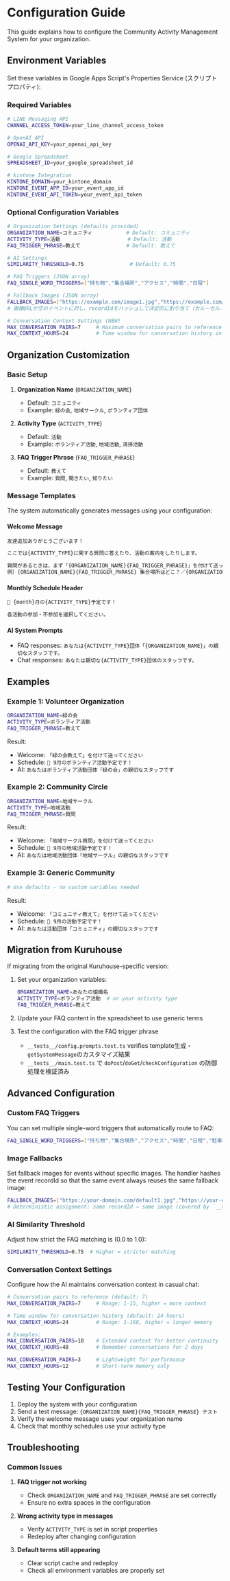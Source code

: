# Configuration Guide

This guide explains how to configure the Community Activity Management System for your organization.

## Environment Variables

Set these variables in Google Apps Script's Properties Service (スクリプトプロパティ):

### Required Variables

```bash
# LINE Messaging API
CHANNEL_ACCESS_TOKEN=your_line_channel_access_token

# OpenAI API
OPENAI_API_KEY=your_openai_api_key

# Google Spreadsheet
SPREADSHEET_ID=your_google_spreadsheet_id

# kintone Integration
KINTONE_DOMAIN=your_kintone_domain
KINTONE_EVENT_APP_ID=your_event_app_id
KINTONE_EVENT_API_TOKEN=your_event_api_token
```

### Optional Configuration Variables

```bash
# Organization Settings (defaults provided)
ORGANIZATION_NAME=コミュニティ           # Default: コミュニティ
ACTIVITY_TYPE=活動                      # Default: 活動
FAQ_TRIGGER_PHRASE=教えて               # Default: 教えて

# AI Settings
SIMILARITY_THRESHOLD=0.75               # Default: 0.75

# FAQ Triggers (JSON array)
FAQ_SINGLE_WORD_TRIGGERS=["持ち物","集合場所","アクセス","時間","日程"]

# Fallback Images (JSON array)
FALLBACK_IMAGES=["https://example.com/image1.jpg","https://example.com/image2.jpg"]
# 画像URLが空のイベントに対し、recordIdをハッシュして決定的に割り当て（カルーセル／リマインダーで常に同じ画像が選択されます）

# Conversation Context Settings (NEW)
MAX_CONVERSATION_PAIRS=7     # Maximum conversation pairs to reference (default: 7)
MAX_CONTEXT_HOURS=24         # Time window for conversation history in hours (default: 24)
```

## Organization Customization

### Basic Setup

1. **Organization Name** (`ORGANIZATION_NAME`)
   - Default: `コミュニティ`
   - Example: `緑の会`, `地域サークル`, `ボランティア団体`

2. **Activity Type** (`ACTIVITY_TYPE`)
   - Default: `活動`
   - Example: `ボランティア活動`, `地域活動`, `清掃活動`

3. **FAQ Trigger Phrase** (`FAQ_TRIGGER_PHRASE`)
   - Default: `教えて`
   - Example: `質問`, `聞きたい`, `知りたい`

### Message Templates

The system automatically generates messages using your configuration:

#### Welcome Message

```bash
友達追加ありがとうございます！

ここでは{ACTIVITY_TYPE}に関する質問に答えたり、活動の案内をしたりします。

質問があるときは、まず「{ORGANIZATION_NAME}{FAQ_TRIGGER_PHRASE}」を付けて送ってください。
例）{ORGANIZATION_NAME}{FAQ_TRIGGER_PHRASE} 集合場所はどこ？／{ORGANIZATION_NAME}{FAQ_TRIGGER_PHRASE} 持ち物は？
```

#### Monthly Schedule Header

```bash
📅 {month}月の{ACTIVITY_TYPE}予定です！

各活動の参加・不参加を選択してください。
```

#### AI System Prompts

- FAQ responses: `あなたは{ACTIVITY_TYPE}団体「{ORGANIZATION_NAME}」の親切なスタッフです。`
- Chat responses: `あなたは親切な{ACTIVITY_TYPE}団体のスタッフです。`

## Examples

### Example 1: Volunteer Organization

```bash
ORGANIZATION_NAME=緑の会
ACTIVITY_TYPE=ボランティア活動
FAQ_TRIGGER_PHRASE=教えて
```

Result:

- Welcome: `「緑の会教えて」を付けて送ってください`
- Schedule: `📅 9月のボランティア活動予定です！`
- AI: `あなたはボランティア活動団体「緑の会」の親切なスタッフです`

### Example 2: Community Circle

```bash
ORGANIZATION_NAME=地域サークル
ACTIVITY_TYPE=地域活動
FAQ_TRIGGER_PHRASE=質問
```

Result:

- Welcome: `「地域サークル質問」を付けて送ってください`
- Schedule: `📅 9月の地域活動予定です！`
- AI: `あなたは地域活動団体「地域サークル」の親切なスタッフです`

### Example 3: Generic Community

```bash
# Use defaults - no custom variables needed
```

Result:

- Welcome: `「コミュニティ教えて」を付けて送ってください`
- Schedule: `📅 9月の活動予定です！`
- AI: `あなたは活動団体「コミュニティ」の親切なスタッフです`

## Migration from Kuruhouse

If migrating from the original Kuruhouse-specific version:

1. Set your organization variables:

   ```bash
   ORGANIZATION_NAME=あなたの組織名
   ACTIVITY_TYPE=ボランティア活動  # or your activity type
   FAQ_TRIGGER_PHRASE=教えて
   ```

2. Update your FAQ content in the spreadsheet to use generic terms

3. Test the configuration with the FAQ trigger phrase  
   - `__tests__/config.prompts.test.ts` verifies template生成・`getSystemMessage`のカスタマイズ結果  
   - `__tests__/main.test.ts` で `doPost`/`doGet`/`checkConfiguration` の防御処理を検証済み

## Advanced Configuration

### Custom FAQ Triggers

You can set multiple single-word triggers that automatically route to FAQ:

```bash
FAQ_SINGLE_WORD_TRIGGERS=["持ち物","集合場所","アクセス","時間","日程","駐車場","費用"]
```

### Image Fallbacks

Set fallback images for events without specific images. The handler hashes the event recordId so that the same event always reuses the same fallback image:

```bash
FALLBACK_IMAGES=["https://your-domain.com/default1.jpg","https://your-domain.com/default2.jpg"]
# Deterministic assignment: same recordId ⇒ same image (covered by `__tests__/scheduled.test.ts`)
```

### AI Similarity Threshold

Adjust how strict the FAQ matching is (0.0 to 1.0):

```bash
SIMILARITY_THRESHOLD=0.75  # Higher = stricter matching
```

### Conversation Context Settings

Configure how the AI maintains conversation context in casual chat:

```bash
# Conversation pairs to reference (default: 7)
MAX_CONVERSATION_PAIRS=7     # Range: 1-15, higher = more context

# Time window for conversation history (default: 24 hours)
MAX_CONTEXT_HOURS=24         # Range: 1-168, higher = longer memory

# Examples:
MAX_CONVERSATION_PAIRS=10    # Extended context for better continuity
MAX_CONTEXT_HOURS=48         # Remember conversations for 2 days

MAX_CONVERSATION_PAIRS=3     # Lightweight for performance
MAX_CONTEXT_HOURS=12         # Short-term memory only
```

## Testing Your Configuration

1. Deploy the system with your configuration
2. Send a test message: `{ORGANIZATION_NAME}{FAQ_TRIGGER_PHRASE} テスト`
3. Verify the welcome message uses your organization name
4. Check that monthly schedules use your activity type

## Troubleshooting

### Common Issues

1. **FAQ trigger not working**
   - Check `ORGANIZATION_NAME` and `FAQ_TRIGGER_PHRASE` are set correctly
   - Ensure no extra spaces in the configuration

2. **Wrong activity type in messages**
   - Verify `ACTIVITY_TYPE` is set in script properties
   - Redeploy after changing configuration

3. **Default terms still appearing**
   - Clear script cache and redeploy
   - Check all environment variables are properly set
